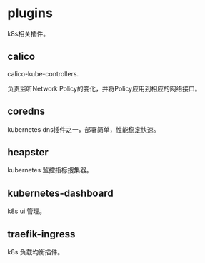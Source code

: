 # plugins

k8s相关插件。

## calico

calico-kube-controllers.

负责监听Network Policy的变化，并将Policy应用到相应的网络接口。

## coredns

kubernetes dns插件之一，部署简单，性能稳定快速。

## heapster

kubernetes 监控指标搜集器。

## kubernetes-dashboard

k8s ui 管理。

## traefik-ingress

k8s 负载均衡插件。